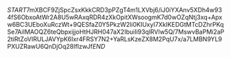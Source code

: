 $START$7mXBCF9ZjSpcZsxKkkCRD3pPZgT4m1LXVbj6/iJ0iYXAnv5XDh4w934fS6ObxoAtWr2A8U5wRAxqRDR4zXkOpitXWsoogmK7d0wOZqNtj3xq+Apxw6BC3UEboXuRczWt+9QESfaZ0Y5PkzW2li0KIUxyI7XkIKEDGtMTcDZhrPKqSe7AiIMAOQZ6teQbpxijjoHtHJRH047aX2IbuiIi93qlRVlw5Q/7MswvBaPMi2aP2tiRtZoVIRULJAVYpK6Ixr4FRSY7N2+YaRLsKzeZX8M2PqU7x/a7LMBN9YL9PXUZRawU6QnDjOq28lfIzwJf$END$